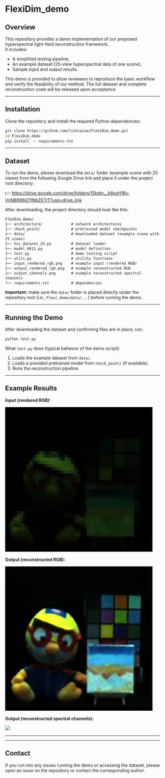 
# FlexiDim_demo

## Overview
This repository provides a demo implementation of our proposed hyperspectral light-field reconstruction framework.  
It includes:
- A simplified testing pipeline,
- An example dataset (25-view hyperspectral data of one scene),
- Sample input and output results.

This demo is provided to allow reviewers to reproduce the basic workflow and verify the feasibility of our method. The full dataset and complete reconstruction code will be released upon acceptance.

---

## Installation

Clone the repository and install the required Python dependencies:

```bash
git clone https://github.com/lishiqiao/FlexiDim_demo.git
cd FlexiDim_demo
pip install -r requirements.txt
```

---

## Dataset

To run the demo, please download the `data/` folder (example scene with 25 views) from the following Google Drive link and place it under the project root directory:

👉 https://drive.google.com/drive/folders/15bdm__k6pzH18y-VnNB9X6QTfNbZETrT?usp=drive_link

After downloading, the project directory should look like this:

```
FlexDim_demo/
├── architecture/             # network architectures
├── check_point/              # pretrained model checkpoints
├── data/                     # downloaded dataset (example scene with 25 views)
├── hsi_dataset_25.py         # dataset loader
├── model_0611.py             # model definition
├── test.py                   # demo testing script
├── utils.py                  # utility functions
├── input_rendered_rgb.png    # example input (rendered RGB)
├── output_rendered_rgb.png   # example reconstructed RGB
├── output_channels.png       # example reconstructed spectral channels
└── requirements.txt          # dependencies
```

**Important:** make sure the `data/` folder is placed directly under the repository root (i.e., `Flexi_demo/data/...`) before running the demo.

---

## Running the Demo

After downloading the dataset and confirming files are in place, run:

```bash
python test.py
```

What `test.py` does (typical behavior of the demo script):
1. Loads the example dataset from `data/`.
2. Loads a provided pretrained model from `check_point/` (if available).
3. Runs the reconstruction pipeline.

---

## Example Results


**Input (rendered RGB):**

<img src="input_rendered_rgb.png" width="480">

**Output (reconstructed RGB):**

<img src="output_rendered_rgb.png" width="480">

**Output (reconstructed spectral channels):**

<img src="output_channels.png" width="480">

---


---

## Contact
If you run into any issues running the demo or accessing the dataset, please open an issue on the repository or contact the corresponding author.

